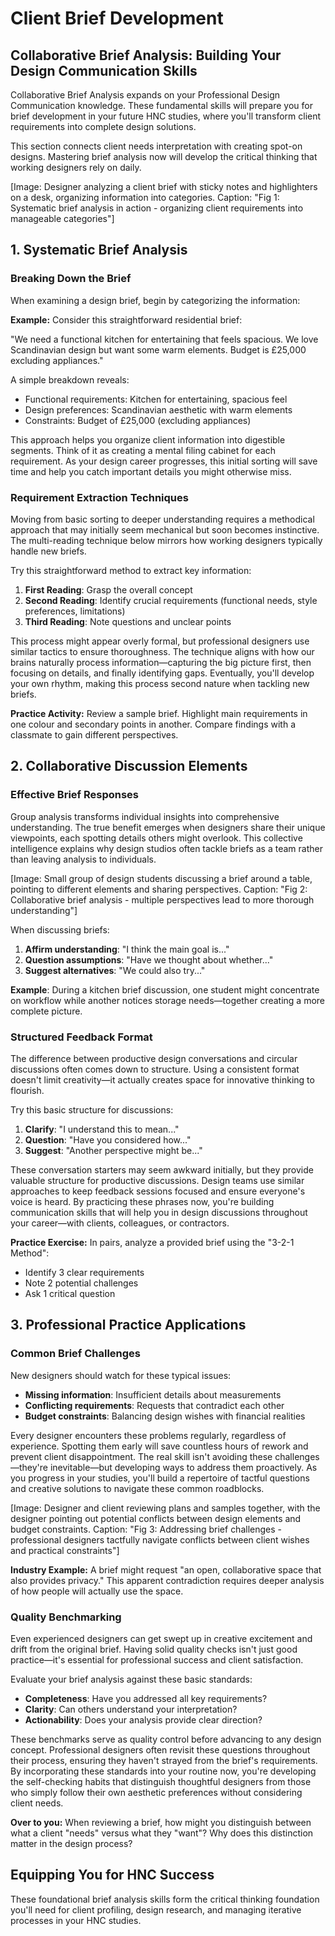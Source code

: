 # Client Brief Development

## Collaborative Brief Analysis: Building Your Design Communication Skills

Collaborative Brief Analysis expands on your Professional Design Communication knowledge. These fundamental skills will prepare you for brief development in your future HNC studies, where you'll transform client requirements into complete design solutions.

This section connects client needs interpretation with creating spot-on designs. Mastering brief analysis now will develop the critical thinking that working designers rely on daily.

[Image: Designer analyzing a client brief with sticky notes and highlighters on a desk, organizing information into categories. Caption: "Fig 1: Systematic brief analysis in action - organizing client requirements into manageable categories"]

## 1. Systematic Brief Analysis

### Breaking Down the Brief

When examining a design brief, begin by categorizing the information:

**Example:** Consider this straightforward residential brief:

"We need a functional kitchen for entertaining that feels spacious. We love Scandinavian design but want some warm elements. Budget is £25,000 excluding appliances."

A simple breakdown reveals:
- Functional requirements: Kitchen for entertaining, spacious feel
- Design preferences: Scandinavian aesthetic with warm elements
- Constraints: Budget of £25,000 (excluding appliances)

This approach helps you organize client information into digestible segments. Think of it as creating a mental filing cabinet for each requirement. As your design career progresses, this initial sorting will save time and help you catch important details you might otherwise miss.

### Requirement Extraction Techniques

Moving from basic sorting to deeper understanding requires a methodical approach that may initially seem mechanical but soon becomes instinctive. The multi-reading technique below mirrors how working designers typically handle new briefs.

Try this straightforward method to extract key information:
1. **First Reading**: Grasp the overall concept
2. **Second Reading**: Identify crucial requirements (functional needs, style preferences, limitations)
3. **Third Reading**: Note questions and unclear points

This process might appear overly formal, but professional designers use similar tactics to ensure thoroughness. The technique aligns with how our brains naturally process information—capturing the big picture first, then focusing on details, and finally identifying gaps. Eventually, you'll develop your own rhythm, making this process second nature when tackling new briefs.

**Practice Activity:** Review a sample brief. Highlight main requirements in one colour and secondary points in another. Compare findings with a classmate to gain different perspectives.

## 2. Collaborative Discussion Elements

### Effective Brief Responses

Group analysis transforms individual insights into comprehensive understanding. The true benefit emerges when designers share their unique viewpoints, each spotting details others might overlook. This collective intelligence explains why design studios often tackle briefs as a team rather than leaving analysis to individuals.

[Image: Small group of design students discussing a brief around a table, pointing to different elements and sharing perspectives. Caption: "Fig 2: Collaborative brief analysis - multiple perspectives lead to more thorough understanding"]

When discussing briefs:
1. **Affirm understanding**: "I think the main goal is..."
2. **Question assumptions**: "Have we thought about whether..."
3. **Suggest alternatives**: "We could also try..."

**Example**: During a kitchen brief discussion, one student might concentrate on workflow while another notices storage needs—together creating a more complete picture.

### Structured Feedback Format

The difference between productive design conversations and circular discussions often comes down to structure. Using a consistent format doesn't limit creativity—it actually creates space for innovative thinking to flourish.

Try this basic structure for discussions:
1. **Clarify**: "I understand this to mean..."
2. **Question**: "Have you considered how..."
3. **Suggest**: "Another perspective might be..."

These conversation starters may seem awkward initially, but they provide valuable structure for productive discussions. Design teams use similar approaches to keep feedback sessions focused and ensure everyone's voice is heard. By practicing these phrases now, you're building communication skills that will help you in design discussions throughout your career—with clients, colleagues, or contractors.

**Practice Exercise:** In pairs, analyze a provided brief using the "3-2-1 Method":
- Identify 3 clear requirements
- Note 2 potential challenges
- Ask 1 critical question

## 3. Professional Practice Applications

### Common Brief Challenges

New designers should watch for these typical issues:
* **Missing information**: Insufficient details about measurements
* **Conflicting requirements**: Requests that contradict each other
* **Budget constraints**: Balancing design wishes with financial realities

Every designer encounters these problems regularly, regardless of experience. Spotting them early will save countless hours of rework and prevent client disappointment. The real skill isn't avoiding these challenges—they're inevitable—but developing ways to address them proactively. As you progress in your studies, you'll build a repertoire of tactful questions and creative solutions to navigate these common roadblocks.

[Image: Designer and client reviewing plans and samples together, with the designer pointing out potential conflicts between design elements and budget constraints. Caption: "Fig 3: Addressing brief challenges - professional designers tactfully navigate conflicts between client wishes and practical constraints"]

**Industry Example:** A brief might request "an open, collaborative space that also provides privacy." This apparent contradiction requires deeper analysis of how people will actually use the space.

### Quality Benchmarking

Even experienced designers can get swept up in creative excitement and drift from the original brief. Having solid quality checks isn't just good practice—it's essential for professional success and client satisfaction.

Evaluate your brief analysis against these basic standards:
* **Completeness**: Have you addressed all key requirements?
* **Clarity**: Can others understand your interpretation?
* **Actionability**: Does your analysis provide clear direction?

These benchmarks serve as quality control before advancing to any design concept. Professional designers often revisit these questions throughout their process, ensuring they haven't strayed from the brief's requirements. By incorporating these standards into your routine now, you're developing the self-checking habits that distinguish thoughtful designers from those who simply follow their own aesthetic preferences without considering client needs.

**Over to you:** When reviewing a brief, how might you distinguish between what a client "needs" versus what they "want"? Why does this distinction matter in the design process? 

## Equipping You for HNC Success

These foundational brief analysis skills form the critical thinking foundation you'll need for client profiling, design research, and managing iterative processes in your HNC studies.